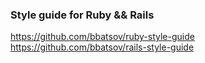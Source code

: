 ### Style guide for Ruby && Rails

https://github.com/bbatsov/ruby-style-guide
https://github.com/bbatsov/rails-style-guide
